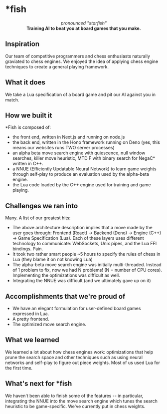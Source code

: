  <h1>*fish</h1>
<p align="center">
  <i>pronounced "starfish"</i><br>
  <b>Training AI to beat you at board games that you make.</b>
</p>

## Inspiration
Our team of competitive programmers and chess enthusiasts naturally graviated to chess engines. We enjoyed the idea of applying chess engine techniques to create a general playing framework.

## What it does
We take a Lua specification of a board game and pit our AI against you in match.

## How we built it
*Fish is composed of:
- the front end, written in Next.js and running on node.js
- the back end, written in the Hono framework running on Deno (yes, this means our websites runs TWO server processes)
- an alpha beta move search engine with quiescence, null window searches, killer move heuristic, MTD F with binary search for NegaC* written in C++.
- a NNUE (Efficiently Updatable Neural Network) to learn game weights through self-play to produce an evaluation used by the alpha-beta engine.
- the Lua code loaded by the C++ engine used for training and game playing.

## Challenges we ran into
Many. A list of our greatest hits:
- The above architecture description implies that a move made by the user goes through: Frontend (React) -> Backend (Deno) -> Engine (C++) -> Game Specification (Lua). Each of these layers uses different technology to communicate: WebSockets, Unix pipes, and the Lua FFI bindings. Pain.
- It took two rather smart people ~5 hours to specify the rules of chess in Lua (they blame it on not knowing Lua)
- The alpha-beta move search engine was initially multi-threaded. Instead of 1 problem to fix, now we had N problems! (N = number of CPU cores). Implementing the optimizations was difficult as well.
- Integrating the NNUE was difficult (and we ultimately gave up on it)

## Accomplishments that we're proud of
- We have an elegant formulation for user-defined board games expressed in Lua.
- A pretty frontend.
- The optimized move search engine.

## What we learned
We learned a lot about how chess engines work: optimizations that help prune the search space and other techniques such as using neural networks and self-play to figure out piece weights. Most of us used Lua for the first time.

## What's next for *fish
We haven't been able to finish some of the features -- in particular, integrating the NNUE into the move search engine which tunes the search heuristic to be game-specific. We've currently put in chess weights.